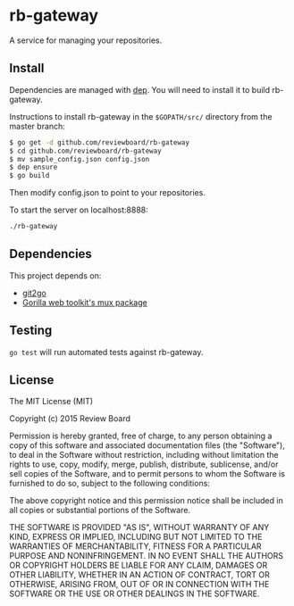 rb-gateway
==========
A service for managing your repositories.

Install
-------

Dependencies are managed with [dep][dep]. You will need to install it to
build rb-gateway.

Instructions to install rb-gateway in the `$GOPATH/src/` directory from the
master branch:

```sh
$ go get -d github.com/reviewboard/rb-gateway
$ cd github.com/reviewboard/rb-gateway
$ mv sample_config.json config.json
$ dep ensure
$ go build
```

Then modify config.json to point to your repositories.

To start the server on localhost:8888:

```sh
./rb-gateway
```

[dep]: https://github.com/golang/dep

Dependencies
------------

This project depends on:

 - [git2go][git2go]
 - [Gorilla web toolkit's mux package][mux]


[git2go]: https://github.com/libgit2/git2go
[mux]: https://www.gorillatoolkit.org/pkg/mux

Testing
-------
`go test` will run automated tests against rb-gateway.

License
-------
The MIT License (MIT)

Copyright (c) 2015 Review Board

Permission is hereby granted, free of charge, to any person obtaining a copy
of this software and associated documentation files (the "Software"), to deal
in the Software without restriction, including without limitation the rights
to use, copy, modify, merge, publish, distribute, sublicense, and/or sell
copies of the Software, and to permit persons to whom the Software is
furnished to do so, subject to the following conditions:

The above copyright notice and this permission notice shall be included in all
copies or substantial portions of the Software.

THE SOFTWARE IS PROVIDED "AS IS", WITHOUT WARRANTY OF ANY KIND, EXPRESS OR
IMPLIED, INCLUDING BUT NOT LIMITED TO THE WARRANTIES OF MERCHANTABILITY,
FITNESS FOR A PARTICULAR PURPOSE AND NONINFRINGEMENT. IN NO EVENT SHALL THE
AUTHORS OR COPYRIGHT HOLDERS BE LIABLE FOR ANY CLAIM, DAMAGES OR OTHER
LIABILITY, WHETHER IN AN ACTION OF CONTRACT, TORT OR OTHERWISE, ARISING FROM,
OUT OF OR IN CONNECTION WITH THE SOFTWARE OR THE USE OR OTHER DEALINGS IN THE
SOFTWARE.
